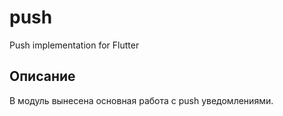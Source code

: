 # push

Push implementation for Flutter

## Описание

В модуль вынесена основная работа с push уведомлениями.
